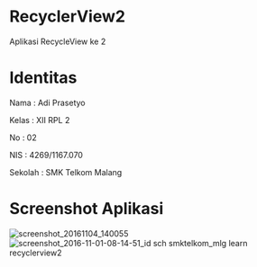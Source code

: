 # RecyclerView2
Aplikasi RecycleView ke 2

# Identitas
Nama : Adi Prasetyo

Kelas : XII RPL 2

No : 02

NIS : 4269/1167.070

Sekolah : SMK Telkom Malang

# Screenshot Aplikasi
![screenshot_20161104_140055](https://cloud.githubusercontent.com/assets/15698905/19997311/1735eea6-a298-11e6-9c58-f1ac697c1c27.png)
![screenshot_2016-11-01-08-14-51_id sch smktelkom_mlg learn recyclerview2](https://cloud.githubusercontent.com/assets/15698905/19997312/17571874-a298-11e6-9f73-c7b3fb5f529b.png)

